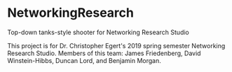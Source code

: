 # NetworkingResearch
Top-down tanks-style shooter for Networking Research Studio

This project is for Dr. Christopher Egert's 2019 spring semester Networking Research Studio.
Members of this team: James Friedenberg, David Winstein-Hibbs, Duncan Lord, and Benjamin Morgan.
